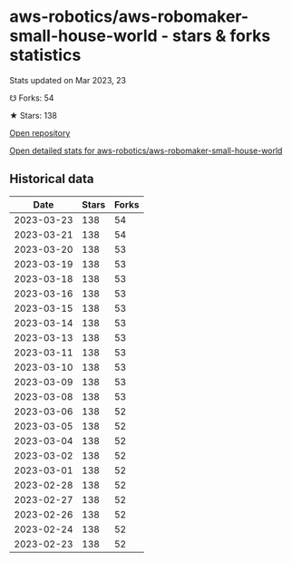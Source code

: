 # aws-robotics/aws-robomaker-small-house-world - stars & forks statistics

Stats updated on Mar 2023, 23

☋ Forks: 54

★ Stars: 138

[Open repository](https://github.com/aws-robotics/aws-robomaker-small-house-world)

[Open detailed stats for aws-robotics/aws-robomaker-small-house-world](https://reviewgithub.com/rep/aws-robotics/aws-robomaker-small-house-world)

## Historical data
| Date | Stars | Forks |
|------|-------|-------|
| 2023-03-23 | 138 | 54 | 
| 2023-03-21 | 138 | 54 | 
| 2023-03-20 | 138 | 53 | 
| 2023-03-19 | 138 | 53 | 
| 2023-03-18 | 138 | 53 | 
| 2023-03-16 | 138 | 53 | 
| 2023-03-15 | 138 | 53 | 
| 2023-03-14 | 138 | 53 | 
| 2023-03-13 | 138 | 53 | 
| 2023-03-11 | 138 | 53 | 
| 2023-03-10 | 138 | 53 | 
| 2023-03-09 | 138 | 53 | 
| 2023-03-08 | 138 | 53 | 
| 2023-03-06 | 138 | 52 | 
| 2023-03-05 | 138 | 52 | 
| 2023-03-04 | 138 | 52 | 
| 2023-03-02 | 138 | 52 | 
| 2023-03-01 | 138 | 52 | 
| 2023-02-28 | 138 | 52 | 
| 2023-02-27 | 138 | 52 | 
| 2023-02-26 | 138 | 52 | 
| 2023-02-24 | 138 | 52 | 
| 2023-02-23 | 138 | 52 | 

